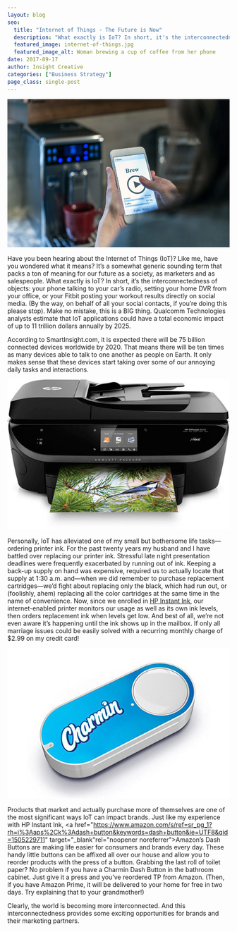 ```yaml
---
layout: blog
seo:
  title: "Internet of Things - The Future is Now"
  description: "What exactly is IoT? In short, it's the interconnectedness of objects. Analysts estimate that IoT applications could have a total economic impact of up to 11 trillion dollars annually by 2025."
  featured_image: internet-of-things.jpg
  featured_image_alt: Woman brewing a cup of coffee from her phone
date: 2017-09-17
author: Insight Creative
categories: ["Business Strategy"]
page_class: single-post
---
```


![Woman brewing a cup of coffee from her phone](internet-of-things.jpg)

Have you been hearing about the Internet of Things (IoT)? Like me, have you wondered what it means? It’s a somewhat generic sounding term that packs a ton of meaning for our future as a society, as marketers and as salespeople. What exactly is IoT? In short, it’s the interconnectedness of objects: your phone talking to your car’s radio, setting your home DVR from your office, or your Fitbit posting your workout results directly on social media. (By the way, on behalf of all your social contacts, if you’re doing this please stop). Make no mistake, this is a BIG thing. Qualcomm Technologies analysts estimate that IoT applications could have a total economic impact of up to 11 trillion dollars annually by 2025.

According to SmartInsight.com, it is expected there will be 75 billion connected devices worldwide by 2020. That means there will be ten times as many devices able to talk to one another as people on Earth. It only makes sense that these devices start taking over some of our annoying daily tasks and interactions.

![An HP printer printing a picture of a bird in branches](internet-of-things-hp-printer.jpg)

Personally, IoT has alleviated one of my small but bothersome life tasks—ordering printer ink. For the past twenty years my husband and I have battled over replacing our printer ink. Stressful late night presentation deadlines were frequently exacerbated by running out of ink. Keeping a back-up supply on hand was expensive, required us to actually locate that supply at 1:30 a.m. and—when we did remember to purchase replacement cartridges—we’d fight about replacing only the black, which had run out, or (foolishly, ahem) replacing all the color cartridges at the same time in the name of convenience. Now, since we enrolled in [HP Instant Ink](http://www8.hp.com/us/en/instant-ink/overview.html), our internet-enabled printer monitors our usage as well as its own ink levels, then orders replacement ink when levels get low. And best of all, we’re not even aware it’s happening until the ink shows up in the mailbox. If only all marriage issues could be easily solved with a recurring monthly charge of $2.99 on my credit card!

![Charmin Dash Button](internet-of-things-charmin.jpg)

Products that market and actually purchase more of themselves are one of the most significant ways IoT can impact brands. Just like my experience with HP Instant Ink, <a href="https://www.amazon.com/s/ref=sr_pg_1?rh=i%3Aaps%2Ck%3Adash+button&keywords=dash+button&ie=UTF8&qid=1505229711" target="\_blank"rel="noopener noreferrer">Amazon’s Dash Buttons</a> are making life easier for consumers and brands every day. These handy little buttons can be affixed all over our house and allow you to reorder products with the press of a button. Grabbing the last roll of toilet paper? No problem if you have a Charmin Dash Button in the bathroom cabinet. Just give it a press and you’ve reordered TP from Amazon. (Then, if you have Amazon Prime, it will be delivered to your home for free in two days. Try explaining that to your grandmother!)

Clearly, the world is becoming more interconnected. And this interconnectedness provides some exciting opportunities for brands and their marketing partners.
